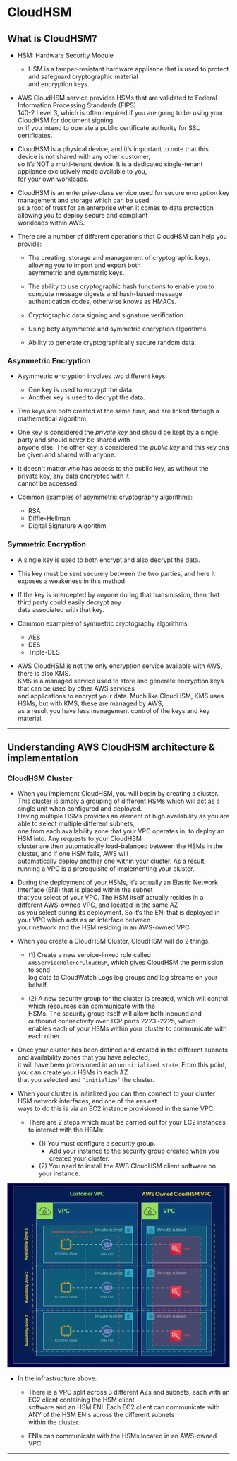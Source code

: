 # CloudHSM

## What is CloudHSM?

- HSM: Hardware Security Module

  - HSM is a tamper-resistant hardware appliance that is used to protect and safeguard cryptographic material  
    and encryption keys.

- AWS CloudHSM service provides HSMs that are validated to Federal Information Processing Standards (FIPS)  
  140-2 Level 3, which is often required if you are going to be using your CloudHSM for document signing  
  or if you intend to operate a public certificate authority for SSL certificates.

- CloudHSM is a physical device, and it’s important to note that this device is not shared with any other customer,  
  so it’s NOT a multi-tenant device. It is a dedicated single-tenant appliance exclusively made available to you,  
  for your own workloads.

- CloudHSM is an enterprise-class service used for secure encryption key management and storage which can be used  
  as a root of trust for an enterprise when it comes to data protection allowing you to deploy secure and compliant  
  workloads within AWS.

- There are a number of different operations that CloudHSM can help you provide:

  - The creating, storage and management of cryptographic keys, allowing you to import and export both  
    asymmetric and symmetric keys.

  - The ability to use cryptographic hash functions to enable you to compute message digests and hash-based message  
    authentication codes, otherwise knows as HMACs.

  - Cryptographic data signing and signature verification.

  - Using boty asymmetric and symmetric encryption algorithms.

  - Ability to generate cryptographically secure random data.

### Asymmetric Encryption

- Asymmetric encryption involves two different keys:

  - One key is used to encrypt the data.
  - Another key is used to decrypt the data.

- Two keys are both created at the same time, and are linked through a mathematical algorithm.

- One key is considered the _private key_ and should be kept by a single party and should never be shared with  
  anyone else. The other key is considered the _public key_ and this key cna be given and shared with anyone.

- It doesn't matter who has access to the public key, as without the private key, any data encrypted with it  
  cannot be accessed.

- Common examples of asymmetric cryptography algorithms:
  - RSA
  - Diffie-Hellman
  - Digital Signature Algorithm

### Symmetric Encryption

- A single key is used to both encrypt and also decrypt the data.

- This key must be sent securely between the two parties, and here it exposes a weakeness in this method.
- If the key is intercepted by anyone during that transmission, then that third party could easily decrypt any  
  data associated with that key.

- Common examples of symmetric cryptography algorithms:

  - AES
  - DES
  - Triple-DES

- AWS CloudHSM is not the only encryption service available with AWS, there is also KMS.  
  KMS is a managed service used to store and generate encryption keys that can be used by other AWS services  
  and applications to encrypt your data. Much like CloudHSM, KMS uses HSMs, but with KMS, these are managed by AWS,  
  as a result you have less management control of the keys and key material.

---

## Understanding AWS CloudHSM architecture & implementation

### CloudHSM Cluster

- When you implement CloudHSM, you will begin by creating a cluster.  
  This cluster is simply a grouping of different HSMs which will act as a single unit when configured and deployed.  
  Having multiple HSMs provides an element of high availability as you are able to select multiple different subnets,  
  one from each availability zone that your VPC operates in, to deploy an HSM into. Any requests to your CloudHSM  
  cluster are then automatically load-balanced between the HSMs in the cluster, and if one HSM fails, AWS will  
  automatically deploy another one within your cluster. As a result, running a VPC is a prerequisite of implementing your cluster.

- During the deployment of your HSMs, it’s actually an Elastic Network Interface (ENI) that is placed within the subnet  
  that you select of your VPC. The HSM itself actually resides in a different AWS-owned VPC, and located in the same AZ  
  as you select during its deployment. So it’s the ENI that is deployed in your VPC which acts as an interface between  
  your network and the HSM residing in an AWS-owned VPC.

- When you create a CloudHSM Cluster, CloudHSM will do 2 things.

  - (1) Create a new service-linked role called `AWSServiceRoleForCloudHSM`, which gives CloudHSM the permission to send  
    log data to CloudWatch Logs log groups and log streams on your behalf.

  - (2) A new security group for the cluster is created, which will control which resources can communicate with the  
    HSMs. The security group itself will allow both inbound and outbound connectivity over TCP ports 2223~2225, which  
    enables each of your HSMs within your cluster to communicate with each other.

- Once your cluster has been defined and created in the different subnets and availability zones that you have selected,  
  it will have been provisioned in an `uninitialized state`. From this point, you can create your HSMs in each AZ  
  that you selected and `‘initialize’` the cluster.

- When your cluster is initialized you can then connect to your cluster HSM network interfaces, and one of the easiest  
  ways to do this is via an EC2 instance provisioned in the same VPC.

  - There are 2 steps which must be carried out for your EC2 instances to interact with the HSMs:

    - (1) You must configure a security group.
      - Add your instance to the security group created when you created your cluster.
    - (2) You need to install the AWS CloudHSM client software on your instance.

![picture 22](/images/AWS_SAA_CLOUDHSM_1.png)

- In the infrastructure above:

  - There is a VPC split across 3 different AZs and subnets, each with an EC2 client containing the HSM client  
    software and an HSM ENI. Each EC2 client can communicate with ANY of the HSM ENIs across the different subnets  
    within the cluster.

  - ENIs can communicate with the HSMs located in an AWS-owned VPC

---
